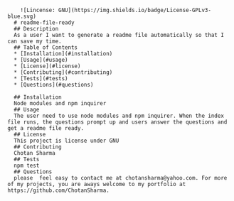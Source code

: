  
        ![Lincense: GNU](https://img.shields.io/badge/License-GPLv3-blue.svg)
      # readme-file-ready
      ## Description 
      As a user I want to generate a readme file automatically so that I can save my time.
      ## Table of Contents
      * [Installation](#installation)
      * [Usage](#usage)
      * [License](#license)
      * [Contributing](#contributing)
      * [Tests](#tests)
      * [Questions](#questions)
      
      ## Installation 
      Node modules and npm inquirer
      ## Usage 
      The user need to use node modules and npm inquirer. When the index file runs, the questions prompt up and users answer the questions and get a readme file ready.
      ## License 
      This project is license under GNU
      ## Contributing 
      Chotan Sharma
      ## Tests
      npm test
      ## Questions
      please  feel easy to contact me at chotansharma@yahoo.com. For more of my projects, you are aways welcome to my portfolio at https://github.com/ChotanSharma.